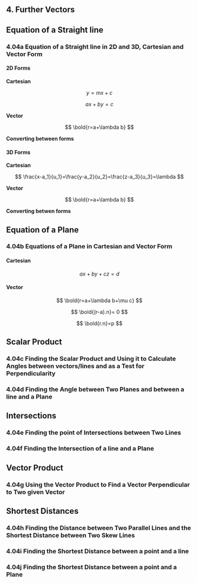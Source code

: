 ## 4. Further Vectors

## Equation of a Straight line

### 4.04a Equation of a Straight line in 2D and 3D, Cartesian and Vector Form

#### 2D Forms

**Cartesian**

$$
y=mx+c
$$

$$
ax+by=c
$$

**Vector**

$$
\bold{r=a+\lambda b}
$$

**Converting between forms**

#### 3D Forms

**Cartesian**

$$
\frac{x-a_1}{u_1}=\frac{y-a_2}{u_2}=\frac{z-a_3}{u_3}=\lambda
$$

**Vector**

$$
\bold{r=a+\lambda b}
$$

**Converting betwen forms**

## Equation of a Plane

### 4.04b Equations of a Plane in Cartesian and Vector Form

#### Cartesian

$$
ax+by+cz=d
$$

#### Vector

$$
\bold{r=a+\lambda b+\mu c}
$$

$$
\bold{(r-a).n}= 0
$$

$$
\bold{r.n}=p
$$

## Scalar Product

### 4.04c Finding the Scalar Product and Using it to Calculate Angles between vectors/lines and as a Test for Perpendicularity

### 4.04d Finding the Angle between Two Planes and between a line and a Plane

## Intersections

### 4.04e Finding the point of Intersections between Two Lines

### 4.04f Finding the Intersection of a line and a Plane

## Vector Product

### 4.04g Using the Vector Product to Find a Vector Perpendicular to Two given Vector

## Shortest Distances

### 4.04h Finding the Distance between Two Parallel Lines and the Shortest Distance between Two Skew Lines

### 4.04i Finding the Shortest Distance between a point and a line

### 4.04j Finding the Shortest Distance between a point and a Plane